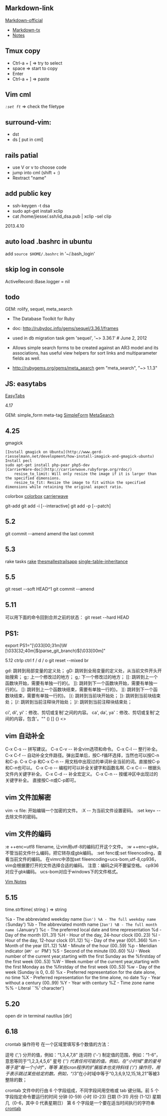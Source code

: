Markdown-link
-------------
[1]: http://daringfireball.net/projects/markdown/syntax "Daring"
[2]: http://markdown.tw/
 [Markdown-official][1]
- [Markdown-tx][2]
- [Notes](http://snails.github.io/2012/05/08/Learn-to-Markdown/)

Tmux copy
---------
* Ctrl-a + [        => try to select
* space             => start to copy
* Enter
* Ctrl-a + ]        => paste

Vim cml
-------
*`:set ft`* => check the filetype

surround-vim:
-------------
- dst  
- ds [ put in cml]

rails patial
------------
*   use V or v to choose code 
*   jump into cml (shift + :)
*   Rextract "name"

add public key
--------------
- ssh-keygen -t dsa
- sudo apt-get install xclip
- cat /home/jiesse/.ssh/id_dsa.pub | xclip -sel clip

2013.4.10




auto load .bashrc in ubuntu
---------------
add ` source $HOME/.bashrc ` in '~/.bash_login'

skip log in console
----------
ActiveRecord::Base.logger = nil

todo
----------
GEM: rolify, sequel, meta_search
- The Database Toolkit for Ruby
- doc: http://rubydoc.info/gems/sequel/3.36.1/frames
- used in db migration task
gem 'sequel', '~> 3.36.1' # June 2, 2012

- Allows simple search forms to be created against an AR3 model and its associations, has useful view helpers for sort links and multiparameter fields as well.
- http://rubygems.org/gems/meta_search
gem "meta_search", "~> 1.1.3"


JS: easytabs
--------
[EasyTabs](http://os.alfajango.com/easytabs "official")


4.17

GEM: simple_form meta-tag
[SimpleForm](https://github.com/plataformatec/simple_form "official")
[MetaSearch](https://github.com/kpumuk/meta-tags "official")

4.25
----------
gmagick 

    [Install gmagick on Ubuntu](http://www.gerd-riesselmann.net/development/how-install-imagick-and-gmagick-ubuntu)
    Install pecl 
    sudo apt-get install php-pear php5-dev
    [CarrierWare-doc](http://carrierwave.rubyforge.org/rdoc/)
        resise_to_limit: Will only resize the image if it is larger than the specified dimensions.
        resize_to_fit: Resize the image to fit within the specified dimensions while retaining the original aspect ratio.
    
colorbox
    [colorbox](http://www.jacklmoore.com/colorbox/)
    [carrierwave](http://www.jacklmoore.com/colorbox/)

git-add
    git add -i [--interactive]
    git add -p [--patch]

5.2
-------------
git commit --amend 
    amend the last commit 

5.3
-------------
rake tasks
    [rake](http://erik.debill.org/2011/12/04/rake-for-rails-developers)
    [thesmallestrailsapp](http://thesmallestrailsapp.com/)
    [single-table-inheritance](http://blog.thirst.co/post/14885390861/rails-single-table-inheritance)


5.5
--------------
git reset --soft HEAD^1
git commit --amend

5.11
-------------------
可以用下面的命令回到合并之前的状态：
git reset --hard HEAD

PS1:
------
export PS1="\[\033[00;31m\]\W \[\033[32;40m\]\$(parse_git_branch)$\[\033[00m\]"

5.12
ctrlp
    ctrl f / d / o
git reset --mixed br

gd: 跳转到局部变量的定义处；
gD: 跳转到全局变量的定义处，从当前文件开头开始搜索；
g;: 上一个修改过的地方；
g,: 下一个修改过的地方；
[[: 跳转到上一个函数块开始，需要有单独一行的{。
]]: 跳转到下一个函数块开始，需要有单独一行的{。
[]: 跳转到上一个函数块结束，需要有单独一行的}。
][: 跳转到下一个函数块结束，需要有单独一行的}。
[{: 跳转到当前块开始处；
]}: 跳转到当前块结束处；
[/: 跳转到当前注释块开始处；
]/: 跳转到当前注释块结束处；

ci', di', yi'：修改、剪切或复制'之间的内容。
ca', da', ya'：修改、剪切或复制'之间的内容，包含'。"" () [] {} <>

vim 自动补全
-----------
C-x C-s -- 拼写建议。
C-x C-v -- 补全vim选项和命令。
C-x C-l -- 整行补全。
C-x C-f -- 自动补全文件路径。弹出菜单后，按C-f循环选择，当然也可以按C-n和C-p.
C-x C-p 和C-x C-n -- 用文档中出现过的单词补全当前的词。直接按C-p和C-n也可以。
C-x C-o -- 编程时可以补全关键字和函数名啊.
C-x C-i -- 根据头文件内关键字补全。
C-x C-d -- 补全宏定义。
C-x C-n -- 按缓冲区中出现过的关键字补全。 直接按C-n或C-p即可。

vim 文件加解密
--------------
vim -x file: 开始编辑一个加密的文件。
:X -- 为当前文件设置密码。
:set key= -- 去除文件的密码。

vim 文件的编码
---------------
:e ++enc=utf8 filename, 让vim用utf-8的编码打开这个文件。
:w ++enc=gbk，不管当前文件什么编码，把它转存成gbk编码。
:set fenc或:set fileencoding，查看当前文件的编码。
在vimrc中添加set
fileencoding=ucs-bom,utf-8,cp936，vim会根据要打开的文件选择合适的编码。
注意：编码之间不要留空格。 cp936对应于gbk编码。
ucs-bom对应于windows下的文件格式。

[Vim Notes](http://snails.github.io/2012/05/08/Learn-to-Markdown)


5.15
--------------
time.strftime( string ) => string

%a - The abbreviated weekday name (``Sun')
%A - The full weekday name (``Sunday')
%b - The abbreviated month name (``Jan')
%B - The full month name (``January')
%c - The preferred local date and time representation
%d - Day of the month (01..31)
%H - Hour of the day, 24-hour clock (00..23)
%I - Hour of the day, 12-hour clock (01..12)
%j - Day of the year (001..366)
%m - Month of the year (01..12)
%M - Minute of the hour (00..59)
%p - Meridian indicator (``AM' or ``PM')
%S - Second of the minute (00..60)
%U - Week number of the current year,starting with the first Sunday as the
%firstday of the first week (00..53)
%W - Week number of the current year,starting with the first Monday as the
%firstday of the first week (00..53)
%w - Day of the week (Sunday is 0, 0..6)
%x - Preferred representation for the date alone, no time
%X - Preferred representation for the time alone, no date
%y - Year without a century (00..99)
%Y - Year with century
%Z - Time zone name
%% - Literal ``%' character')

5.20
------
open dir in terminal
    nautilus [dir]

6.18
-----
crontab
操作符号
在一个区域里填写多个数值的方法：

逗号 (',') 分开的值，例如：“1,3,4,7,8”
连词符 ('-') 制定值的范围，例如：“1-6”，意思等同于“1,2,3,4,5,6”
星号 ('*') 代表任何可能的值。例如，在“小时域”里的星号等于是“每一个小时”，等等
某些cron程序的扩展版本也支持斜线 ('/')
操作符，用于表示跳过某些给定的数。例如，“*/3”在小时域中等于“0,3,6,9,12,15,18,21”等被3整除的数；

crontab 文件中的行由 6 个字段组成，不同字段间用空格或 tab 键分隔。前 5
个字段指定命令要运行的时间
       分钟 (0-59)
       小时 (0-23)
       日期 (1-31)
       月份 (1-12)
       星期几（0-6，其中 0 代表星期日）
       第 6 个字段是一个要在适当时间执行的字符串
[crontab](http://linhs.blog.51cto.com/370259/124751 "crontab")
